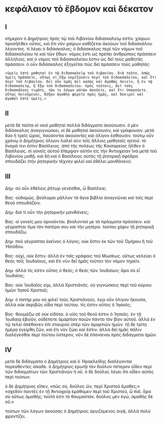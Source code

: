 # κεφάλαιον τὸ ἕβδομον καὶ δέκατον

## I

σήμερον ὁ Δημήτριος πρὸς τῷ τοῦ Λιβανίου διδασκαλείῳ ἐστίν. χαίρων προσῆλθεν οὗτος, καὶ ἔτι νῦν χαίρων καθίζεται ἀκούων τοῦ διδασκάλου λέγοντος. τί λέγει ὁ διδάσκαλος; ὁ διδάσκαλος περὶ τῶν νόμων τοῦ διδασκαλείου τε καὶ τῶν ἔθων. νόμος ἐστι ὡς πρέπει ἀνθρώποις πράσσειν ἀλλήλοις. καὶ ὁ νόμος τοῦ διδασκαλείου ἐστιν ὡς δεῖ τοὺς μαθητὰς πράσσειν. ὁ οὖν διδάσκαλος ἐξηγεῖται πῶς δεῖ πράσσειν τοὺς μαθητάς·

	«ὑμεῖς ἐστὲ μαθηταὶ ἐν τῷ διδασκαλείῳ τοῦ Λιβανίου. διὰ τοῦτο, ὁπῶς ὑμεῖς πράσσετε, οὕτως οἱ ἔξω νομίζουσιν περὶ τοῦ διδακσαλείου, καὶ ἔτι περὶ τοῦ Λιβανίου. δεῖ οὖν ὑμᾶς ἀεὶ καλῶς καὶ ἀγαθῶς ποιεῖν, ἢ ἐν τῷ διδασκαλείῳ, ἢ ἔξω τοῦ διδασκαλείου. πρὸς τούτοις, ἀεὶ τοὺς διδασκάλους τιμᾶτε, τῶν τε λόγων αὐτῶν ἀκούετε, καὶ ἔτι ὑπακούετε. οὕτως ποιούμενοι, δόξαν ἀγαθὴν φέρετε πρὸς ἡμᾶς, καὶ δοκιμοὶ καὶ ἀγαθοὶ ἐστὲ ὑμεῖς.»

## II

μετὰ δὲ ταῦτα οἱ νεοὶ μαθηταὶ πολλὰ διδάγματα ἀκούουσιν. ὁ μὲν διδάσκαλος ἀναγιγνώσκει, οἱ δὲ μαθηταὶ ἀκούουσιν, καὶ γράφουσιν. μετὰ δύο ἢ τρεῖς ὥρας, παύσονται ἀκούοντες καὶ ὀλίγον ἐσθίουσιν. τούτῳ οὖν χρόνῳ ὁ Δημήτριος ὀλίγον λαλεῖ σὺν τοῖς ἄλλοις μαθηταῖς αὐτοῦ. τὸ ὄνομά τινι ἐστιν Βασίλειος. ἀπὸ τῆς πολέως τῆς Καισαρείας ἦλθεν ὁ Βασίλειος. οἱ γονεῖς αὐτοῦ ἔπεμψαν αὐτὸν εἰς τὴν Ἀντιοχείαν ἵνα μετὰ τοῦ Λιβανίου μαθῇ. καὶ δὴ καὶ ὁ Βασίλειος αὐτὸς τῇ ῥητορικῇ σφόδρα σπουδάζει (τὴν ῥητορικὴν τέχνην φιλεῖ καὶ ἐθέλει μανθάνειν).

## III

Δημ· σὺ οὖν ἐθέλεις ῥῆτωρ γενέσθαι, ὦ Βασίλειε;

Βας· οὐδαμῶς. βούλομαι μᾶλλον τὰ ἅγια βιβλία ἀναγνῶναι καὶ τοῖς περὶ θεοῦ σπουδάζειν.

Δημ· διὰ τί οὖν τὴν ῥητορικὴν μανθάνεις;

Βας· οἱ γονεῖς μου ἀρνοῦνται. βούλονταί με τὰ πράγματα πράσσειν. καὶ γέγραπται τίμα τὸν πατέρα σου καὶ τὴν μητέρα. τούτου χάριν τῇ ῥητορικῇ σπουδάζω.

Δημ· ποῦ γέγραπται ἐκεῖνος ὁ λόγος; οὐκ ἔστιν ἐκ τῶν τοῦ Ὁμήρου ἢ τοῦ Ἡσιόδου.

Βας· οὐχί, οὐκ ἔστιν. ἀλλὰ ἐν ταῖς γράφαις τοῦ Μωσέως. οὕτως κελεύει ὁ θεὸς τοῖς Ἰουδαίους, καὶ ἔτι νῦν δεῖ ἡμᾶς τοῦτον τὸν νόμον τηρεῖν.

Δημ· ἀλλὰ τίς ἐστιν οὗτος ὁ θεός; ὁ θεός τῶν Ἰουδαίων; ἆρα σὺ εἶ Ἰουδαῖος;

Βας· οὐκ Ἰουδαῖός εἰμι, ἀλλὰ Χριστιᾱνός. οὐ γιγνώσκεις περὶ τοῦ κύριου ἡμῶν Ἰησοῦ Χριστοῦ;

Δημ· ὁ πατήρ μου οὐ φιλεῖ τοὺς Χριστιᾱνούς. ἐγὼ οὖν ὀλίγον ἤκουσα, ἀλλὰ οὐκ ἀκριβῶς οἶδα περὶ τούτου. τίς ἐστιν οὗτος ὁ Ἰησοῦς;

Βας· θαυμάζω σὲ οὐκ εἰδότα. ὁ υἱὸς τοῦ θεοῦ ἐστιν ὁ Ἰησοῦς. ἐν τῇ Ἰουδαίᾳ ἐβιοῦν, οὐδέποτε ἁμαρτίαν ποιῶν πάντα τὸν βίον αὐτοῦ. ἀλλὰ ἐν τῷ τελεῖ ἀπέθανεν ἐπὶ σταυροῦ ὑπὲρ τῶν ἁμαρτιῶν ἡμῶν. τῇ δὲ τρίτῃ ἡμέρᾳ ἐγείρθη ζῶν, καὶ ἔτι νῦν ζώει καὶ ἔστιν. ἀλλὰ δεῖ ἡμᾶς πάλιν διαλέγεσθαι περὶ τούτου ὕστερον, νῦν δὲ ἐπανίεναι πρὸς διδάγματα ἡμῶν.

## IV

μετὰ δὲ διδάγματα ὁ Δημήτριος καὶ ὁ Ἡρακλείδης διαλέγονται πορεύθεντες οἴκαδε. ὁ Δημήτριος ἐρωτᾷ τὸν δοῦλον πότερον οἶδεν περὶ τῶν διδαγμάτων τῶν Χριστιᾱνῶν ἢ οὔ. ὁ δὲ δοῦλος λέγει ὅτι οἶδεν αὐτὸς περὶ τούτων.

ὁ δὲ Δημήτριος εἶπεν, «πῶς σύ, δοῦλος ὤν, περὶ Χριστοῦ ἔμαθες;» «σχεδὸν παντὲς ἐν τῇ Ἀντιοχείᾳ ἐμάθομεν περὶ τοῦ Χριστοῦ, ὦ παῖ. ἆρα σὺ οὕτως ἀμαθὴς; τοῦτό ἐστι τὸ θαυμαστόν. δοῦλος μὲν ἐγώ, ἀμαθὴς δὲ οὔ.»

τούτων τῶν λόγων ἀκούσας ὁ Δημήτριος ὀργιζόμενος σιγᾷ, ἀλλὰ πολὺ φροντίζει.
